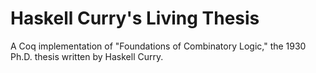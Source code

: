 # Haskell Curry's Living Thesis

 A Coq implementation of "Foundations of Combinatory Logic," the 1930 Ph.D. thesis written by Haskell Curry.
